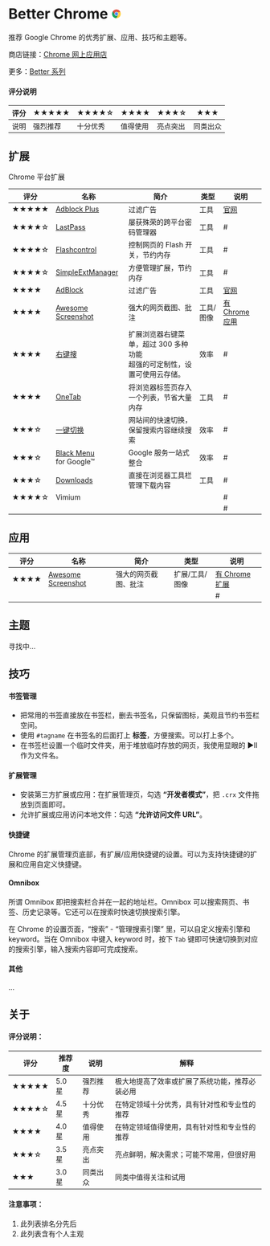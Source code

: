 # Better Chrome ![](assets/img/better-chrome-mini.png)

推荐 Google Chrome 的优秀扩展、应用、技巧和主题等。 

商店链接：[Chrome 网上应用店](https://chrome.google.com/webstore/category/apps)

更多：[Better 系列](./README.md)

#### 评分说明

| 评分 |★★★★★ | ★★★★☆ | ★★★★ |★★★☆ |★★★   |
| --- | ---  | --- | --- | --- | --- |
| 说明 | 强烈推荐  | 十分优秀 | 值得使用 | 亮点突出 | 同类出众 |


## 扩展
Chrome 平台扩展

| 评分 | 名称 | 简介 | 类型 | 说明 |
| --- | --- | --- | --- | --- |
| ★★★★★ | [Adblock Plus][adblockplus] | 过滤广告 | 工具 | [官网][adblockplus-home] |
| ★★★★☆ | [LastPass] | 屡获殊荣的跨平台密码管理器 | 工具 | # |
| ★★★★☆ | [Flashcontrol] | 控制网页的 Flash 开关，节约内存 | 工具 | # |
| ★★★★☆ | [SimpleExtManager][simpleextmanager] | 方便管理扩展，节约内存 | 工具 | # |
| ★★★★ | [AdBlock][adblock] | 过滤广告 | 工具 | [官网][adblock-home] |
| ★★★★ | [Awesome Screenshot] | 强大的网页截图、批注 | 工具/图像 | [有 Chrome 应用][Awesome Screenshot App] |
| ★★★★ | [右键搜] | 扩展浏览器右键菜单，超过 300 多种功能<br>超强的可定制性，设置可使用云存储。 | 效率 | # |
| ★★★★ | [OneTab] | 将浏览器标签页存入一个列表，节省大量内存 | 工具 | # |
| ★★★☆ | [一键切换] | 网站间的快速切换，保留搜索内容继续搜索 | 效率 | # |
| ★★★☆ | [Black Menu] <br>for Google™ | Google 服务一站式整合 | 效率 | # |
| ★★★☆ | [Downloads] | 直接在浏览器工具栏管理下载内容 | 工具 | # |
| ★★★★☆ | Vimium |  |  | # |
|  |  |  |  | # |



[adblockplus]: https://chrome.google.com/webstore/detail/adblock-plus/cfhdojbkjhnklbpkdaibdccddilifddb
[adblockplus-home]: https://adblockplus.org/

[simpleextmanager]: https://chrome.google.com/webstore/detail/simpleextmanager/kniehgiejgnnpgojkdhhjbgbllnfkfdk

[Flashcontrol]: https://chrome.google.com/webstore/detail/flashcontrol/mfidmkgnfgnkihnjeklbekckimkipmoe

[adblock]: https://chrome.google.com/webstore/detail/adblock/gighmmpiobklfepjocnamgkkbiglidom
[adblock-home]: https://getadblock.com/

[一键切换]: https://chrome.google.com/webstore/detail/%E4%B8%80%E9%94%AE%E5%88%87%E6%8D%A2/fknieppmhfgnjilnkdeoegocjkijpbfh

[OneTab]: https://chrome.google.com/webstore/detail/onetab/chphlpgkkbolifaimnlloiipkdnihall

[LastPass]: https://lastpass.com/

[Black Menu]: https://carlosjeurissen.com/black-menu-for-google

[Downloads]: https://chrome.google.com/webstore/detail/downloads-your-download-b/gjihnjejboipjmadkpmknccijhibnpfe

[Awesome Screenshot]: http://www.awesomescreenshot.com/
[Awesome Screenshot App]: https://chrome.google.com/webstore/detail/awesome-screenshot-app/mfpiaehgjbbfednooihadalhehabhcjo

[右键搜]: https://chrome.google.com/webstore/detail/context-menus/phlfmkfpmphogkomddckmggcfpmfchpn

## 应用

| 评分 | 名称 | 简介 | 类型 | 说明 |
| --- | --- | --- | --- | --- |
| ★★★★ | [Awesome Screenshot] | 强大的网页截图、批注 | 扩展/工具/图像 | [有 Chrome 扩展][Awesome Screenshot] |
|  |  |  |  | # |


## 主题
寻找中...

## 技巧

#### 书签管理
- 把常用的书签直接放在书签栏，删去书签名，只保留图标，美观且节约书签栏空间。
- 使用 `#tagname` 在书签名的后面打上 **标签**，方便搜索。可以打上多个。
- 在书签栏设置一个临时文件夹，用于堆放临时存放的网页，我使用显眼的 ▶︎II 作为文件名。

#### 扩展管理
- 安装第三方扩展或应用：在扩展管理页，勾选 **“开发者模式”**，把 `.crx` 文件拖放到页面即可。
- 允许扩展或应用访问本地文件：勾选 **“允许访问文件 URL”**。

#### 快捷键
Chrome 的扩展管理页底部，有扩展/应用快捷键的设置。可以为支持快捷键的扩展和应用自定义快捷键。

#### Omnibox
所谓 Omnibox 即把搜索栏合并在一起的地址栏。Omnibox 可以搜索网页、书签、历史记录等。它还可以在搜索时快速切换搜索引擎。

在 Chrome 的设置页面，“搜索” - “管理搜索引擎” 里，可以自定义搜索引擎和 keyword。当在 Omnibox 中键入 keyword 时，按下 `Tab` 键即可快速切换到对应的搜索引擎，输入搜索内容即可完成搜索。

#### 其他
...


## 关于

#### 评分说明：

| 评分  | 推荐度 | 说明 | 解释 |
| ---  | --- | --- | --- |
|★★★★★ | 5.0 星 | 强烈推荐 | 极大地提高了效率或扩展了系统功能，推荐必装必用 |
|★★★★☆ | 4.5 星 | 十分优秀 | 在特定领域十分优秀，具有针对性和专业性的推荐 |
|★★★★  | 4.0 星 | 值得使用 | 在特定领域值得使用，具有针对性和专业性的推荐 |
|★★★☆  | 3.5 星 | 亮点突出 | 亮点鲜明，解决需求；可能不常用，但很好用 |
|★★★   | 3.0 星 | 同类出众 | 同类中值得关注和试用 |

#### 注意事项：
1. 此列表排名分先后
2. 此列表含有个人主观
